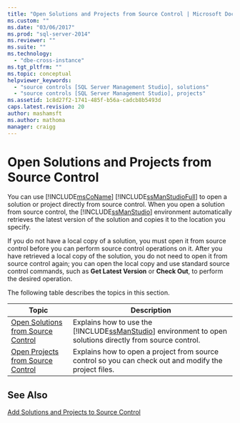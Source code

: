 ```yaml
---
title: "Open Solutions and Projects from Source Control | Microsoft Docs"
ms.custom: ""
ms.date: "03/06/2017"
ms.prod: "sql-server-2014"
ms.reviewer: ""
ms.suite: ""
ms.technology: 
  - "dbe-cross-instance"
ms.tgt_pltfrm: ""
ms.topic: conceptual
helpviewer_keywords: 
  - "source controls [SQL Server Management Studio], solutions"
  - "source controls [SQL Server Management Studio], projects"
ms.assetid: 1c8d27f2-1741-485f-b56a-cadcb8b5493d
caps.latest.revision: 20
author: mashamsft
ms.author: mathoma
manager: craigg
---
```

# Open Solutions and Projects from Source Control
  You can use [!INCLUDE[msCoName](../includes/msconame-md.md)] [!INCLUDE[ssManStudioFull](../includes/ssmanstudiofull-md.md)] to open a solution or project directly from source control. When you open a solution from source control, the [!INCLUDE[ssManStudio](../includes/ssmanstudio-md.md)] environment automatically retrieves the latest version of the solution and copies it to the location you specify.  
  
 If you do not have a local copy of a solution, you must open it from source control before you can perform source control operations on it. After you have retrieved a local copy of the solution, you do not need to open it from source control again; you can open the local copy and use standard source control commands, such as **Get Latest Version** or **Check Out**, to perform the desired operation.  
  
 The following table describes the topics in this section.  
  
|Topic|Description|  
|-----------|-----------------|  
|[Open Solutions from Source Control](../../2014/database-engine/open-solutions-from-source-control.md)|Explains how to use the [!INCLUDE[ssManStudio](../includes/ssmanstudio-md.md)] environment to open solutions directly from source control.|  
|[Open Projects from Source Control](../../2014/database-engine/open-projects-from-source-control.md)|Explains how to open a project from source control so you can check out and modify the project files.|  
  
## See Also  
 [Add Solutions and Projects to Source Control](../../2014/database-engine/add-solutions-and-projects-to-source-control.md)  
  
  
